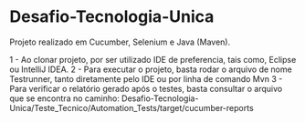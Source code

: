 # Desafio-Tecnologia-Unica

Projeto realizado em Cucumber, Selenium e Java (Maven).

1 - Ao clonar projeto, por ser utilizado IDE de preferencia, tais como, Eclipse ou IntelliJ IDEA.
2 - Para executar o projeto, basta rodar o arquivo de nome Testrunner, tanto diretamente pelo IDE ou por linha de comando Mvn
3 - Para verificar o relatório gerado após o testes, basta consultar o arquivo que se encontra no caminho: Desafio-Tecnologia-Unica/Teste_Tecnico/Automation_Tests/target/cucumber-reports
